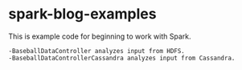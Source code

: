# spark-blog-examples

This is example code for beginning to work with Spark.

	-BaseballDataController analyzes input from HDFS.
	-BaseballDataControllerCassandra analyzes input from Cassandra.